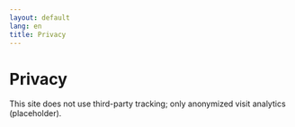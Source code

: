 ```yaml
---
layout: default
lang: en
title: Privacy
---
```


<div class="container" style="margin:24px 0;">
  <h1>Privacy</h1>
  <p>This site does not use third-party tracking; only anonymized visit analytics (placeholder).</p>
</div> 